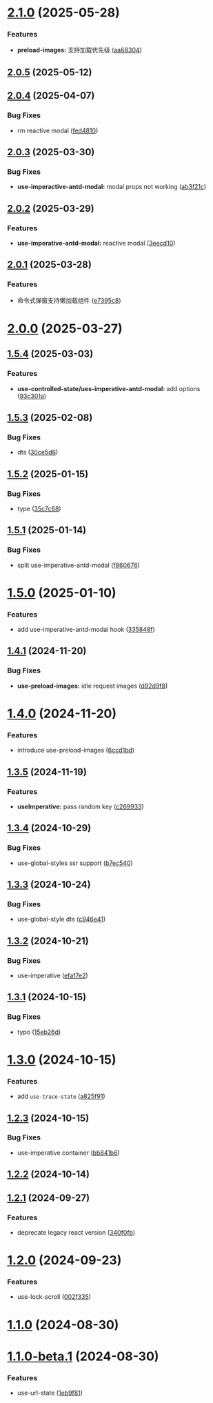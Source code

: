 # [2.1.0](https://github.com/hemengke1997/ahooks-x/compare/v2.0.5...v2.1.0) (2025-05-28)


### Features

* **preload-images:** 支持加载优先级 ([aa68304](https://github.com/hemengke1997/ahooks-x/commit/aa68304ee0d76a1c8848a034ef110ac498a06b07))



## [2.0.5](https://github.com/hemengke1997/ahooks-x/compare/v2.0.4...v2.0.5) (2025-05-12)



## [2.0.4](https://github.com/hemengke1997/ahooks-x/compare/v2.0.3...v2.0.4) (2025-04-07)


### Bug Fixes

* rm reactive modal ([fed4810](https://github.com/hemengke1997/ahooks-x/commit/fed4810e9690281a096ce38c02322f85e3123a99))



## [2.0.3](https://github.com/hemengke1997/ahooks-x/compare/v2.0.2...v2.0.3) (2025-03-30)


### Bug Fixes

* **use-imperactive-antd-modal:** modal props not working ([ab3f21c](https://github.com/hemengke1997/ahooks-x/commit/ab3f21cfc06fcc4fa9d924704dd7c59fbcd7ab3b))



## [2.0.2](https://github.com/hemengke1997/ahooks-x/compare/v2.0.1...v2.0.2) (2025-03-29)


### Features

* **use-imperative-antd-modal:** reactive modal ([3eecd10](https://github.com/hemengke1997/ahooks-x/commit/3eecd1042ae32503bfeaceeab4e5884a12cf9e57))



## [2.0.1](https://github.com/hemengke1997/ahooks-x/compare/v2.0.0...v2.0.1) (2025-03-28)


### Features

* 命令式弹窗支持懒加载组件 ([e7395c8](https://github.com/hemengke1997/ahooks-x/commit/e7395c831cc9bde618d70ab62ba40c6db6668d3d))



# [2.0.0](https://github.com/hemengke1997/ahooks-x/compare/v1.5.4...v2.0.0) (2025-03-27)



## [1.5.4](https://github.com/hemengke1997/ahooks-x/compare/v1.5.3...v1.5.4) (2025-03-03)


### Features

* **use-controlled-state/ues-imperative-antd-modal:** add options ([93c301a](https://github.com/hemengke1997/ahooks-x/commit/93c301a7482fa8f8cfc41e3f97ac36f2032f8eac))



## [1.5.3](https://github.com/hemengke1997/ahooks-x/compare/v1.5.2...v1.5.3) (2025-02-08)


### Bug Fixes

* dts ([30ce5d6](https://github.com/hemengke1997/ahooks-x/commit/30ce5d6e33dd83bd8fe52e5f4dd750eec30288ff))



## [1.5.2](https://github.com/hemengke1997/ahooks-x/compare/v1.5.1...v1.5.2) (2025-01-15)


### Bug Fixes

* type ([35c7c68](https://github.com/hemengke1997/ahooks-x/commit/35c7c689a4e078f855fb30137186f1f1b6615e94))



## [1.5.1](https://github.com/hemengke1997/ahooks-x/compare/v1.5.0...v1.5.1) (2025-01-14)


### Bug Fixes

* split use-imperative-antd-modal ([f860676](https://github.com/hemengke1997/ahooks-x/commit/f860676492094b28bb42b48d129291510e037463))



# [1.5.0](https://github.com/hemengke1997/ahooks-x/compare/v1.4.1...v1.5.0) (2025-01-10)


### Features

* add use-imperative-antd-modal hook ([335848f](https://github.com/hemengke1997/ahooks-x/commit/335848fd7ed3f7424825455768fa1e2765ad5c52))



## [1.4.1](https://github.com/hemengke1997/ahooks-x/compare/v1.4.0...v1.4.1) (2024-11-20)


### Bug Fixes

* **use-preload-images:** idle request images ([d92d9f8](https://github.com/hemengke1997/ahooks-x/commit/d92d9f8d4d54c02e33377906d0ed73280d9cbb44))



# [1.4.0](https://github.com/hemengke1997/ahooks-x/compare/v1.3.5...v1.4.0) (2024-11-20)


### Features

* introduce use-preload-images ([6ccd1bd](https://github.com/hemengke1997/ahooks-x/commit/6ccd1bd4b5bf9b4c1116ca515230d042a4336e27))



## [1.3.5](https://github.com/hemengke1997/ahooks-x/compare/v1.3.4...v1.3.5) (2024-11-19)


### Features

* **useImperative:** pass random key ([c269933](https://github.com/hemengke1997/ahooks-x/commit/c2699330af2eeb5d216ffc5eb0a0d478372af234))



## [1.3.4](https://github.com/hemengke1997/ahooks-x/compare/v1.3.3...v1.3.4) (2024-10-29)


### Bug Fixes

* use-global-styles ssr support ([b7ec540](https://github.com/hemengke1997/ahooks-x/commit/b7ec54048faa0f74d4a3fc39739e4cce5512d86e))



## [1.3.3](https://github.com/hemengke1997/ahooks-x/compare/v1.3.2...v1.3.3) (2024-10-24)


### Bug Fixes

* use-global-style dts ([c946e41](https://github.com/hemengke1997/ahooks-x/commit/c946e41e1b7c3d150d1d81af448f31ce51c00779))



## [1.3.2](https://github.com/hemengke1997/ahooks-x/compare/v1.3.1...v1.3.2) (2024-10-21)


### Bug Fixes

* use-imperative ([efaf7e2](https://github.com/hemengke1997/ahooks-x/commit/efaf7e21d5dcd51101ba941a026eecf98b59bae0))



## [1.3.1](https://github.com/hemengke1997/ahooks-x/compare/v1.3.0...v1.3.1) (2024-10-15)


### Bug Fixes

* typo ([15eb26d](https://github.com/hemengke1997/ahooks-x/commit/15eb26d04da6cfbfc0621c29af6781642bac680a))



# [1.3.0](https://github.com/hemengke1997/ahooks-x/compare/v1.2.3...v1.3.0) (2024-10-15)


### Features

* add `use-trace-state` ([a825f91](https://github.com/hemengke1997/ahooks-x/commit/a825f91ca62254725bd8f22e88a8b692bf439f59))



## [1.2.3](https://github.com/hemengke1997/ahooks-x/compare/v1.2.2...v1.2.3) (2024-10-15)


### Bug Fixes

* use-imperative container ([bb841b6](https://github.com/hemengke1997/ahooks-x/commit/bb841b66d5ea60726aeea6d82d4a4892a10cd303))



## [1.2.2](https://github.com/hemengke1997/ahooks-x/compare/v1.2.1...v1.2.2) (2024-10-14)



## [1.2.1](https://github.com/hemengke1997/ahooks-x/compare/v1.2.0...v1.2.1) (2024-09-27)


### Features

* deprecate legacy react version ([340f0fb](https://github.com/hemengke1997/ahooks-x/commit/340f0fb83da452931b5534842dd58a2dc6062876))



# [1.2.0](https://github.com/hemengke1997/ahooks-x/compare/v1.1.0...v1.2.0) (2024-09-23)


### Features

* use-lock-scroll ([002f335](https://github.com/hemengke1997/ahooks-x/commit/002f33503dccb6e278d97c7b35047289b018bb40))



# [1.1.0](https://github.com/hemengke1997/ahooks-x/compare/v1.1.0-beta.1...v1.1.0) (2024-08-30)



# [1.1.0-beta.1](https://github.com/hemengke1997/ahooks-x/compare/1eb9f818b8883e7e65db89df01f9d7fb4a3416a0...v1.1.0-beta.1) (2024-08-30)


### Features

* use-url-state ([1eb9f81](https://github.com/hemengke1997/ahooks-x/commit/1eb9f818b8883e7e65db89df01f9d7fb4a3416a0))



